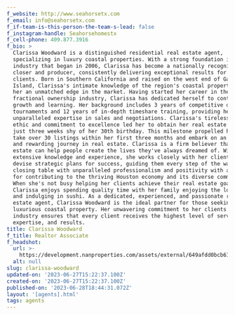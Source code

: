 ```yaml
---
f_website: http://www.seahorsetx.com
f_email: info@seahorsetx.com
f_if-team-is-this-person-the-team-s-lead: false
f_instagram-handle: Seahorsehomestx
f_cell-phone: 409.877.3916
f_bio: >
  Clarissa Woodward is a distinguished residential real estate agent,
  specializing in luxury coastal properties. With a strong foundation in the
  industry that began in 2006, Clarissa has become a nationally recognized top
  closer and producer, consistently delivering exceptional results for her
  clients. Born in Southern California and raised on the west end of Galveston
  Island, Clarissa's intimate knowledge of the region's coastal properties gives
  her an unmatched edge in the market. Having started her career in the
  fractional ownership industry, Clarissa has dedicated herself to continuous
  growth and learning. Her background includes 3 years of competitive debate
  tournaments and 12 years of in-depth timeshare training, providing her with
  unparalleled expertise in sales and negotiations. Clarissa's tireless work
  ethic and commitment to excellence led her to obtain her real estate license
  just three weeks shy of her 30th birthday. This milestone propelled her to
  take over 30 listings within her first three months and embark on an inspiring
  and rewarding journey in real estate. Clarissa is a firm believer that real
  estate can help people create the lives they've always dreamed of. With her
  extensive knowledge and experience, she works closely with her clients to
  devise strategic plans for success, guiding them every step of the way to the
  closing table with unparalleled professionalism and positivity with a passion
  for contributing to the thriving Houston economy and its diverse community.
  When she's not busy helping her clients achieve their real estate goals,
  Clarissa enjoys spending quality time with her family enjoying the local area
  and indulging in sushi. As a dedicated, experienced, and passionate real
  estate agent, Clarissa Woodward is the ideal partner for those seeking a
  luxurious coastal property. Her unwavering commitment to her clients and her
  industry ensures that every client receives the highest level of service,
  expertise, and results.
title: Clarissa Woodward
f_title: Realtor Associate
f_headshot:
  url: >-
    https://development.nanproperties.com/assets/external/649afdd0bcb6147daa087602_woodward2c20clarissa_primary202.jpg
  alt: null
slug: clarissa-woodward
updated-on: '2023-06-27T15:22:37.100Z'
created-on: '2023-06-27T15:22:37.100Z'
published-on: '2023-06-28T18:44:31.072Z'
layout: '[agents].html'
tags: agents
---
```




